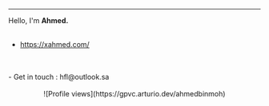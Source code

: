 
---

Hello, I'm **Ahmed.** 
<br>
<br>
- https://xahmed.com/
 <br>
 <br>
- Get in touch : hfl@outlook.sa
<br>
<br>
 

<center>
![Profile views](https://gpvc.arturio.dev/ahmedbinmoh) 
